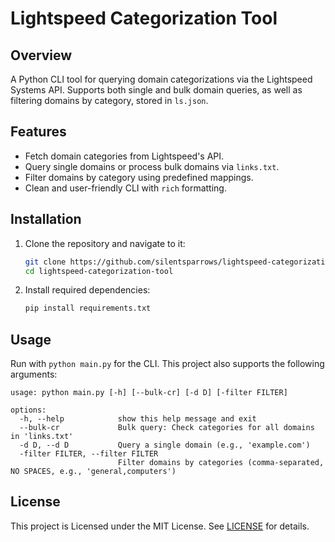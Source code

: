 # Lightspeed Categorization Tool

## Overview

A Python CLI tool for querying domain categorizations via the Lightspeed Systems API. Supports both single and bulk domain queries, as well as filtering domains by category, stored in `ls.json`.

## Features

- Fetch domain categories from Lightspeed's API.
- Query single domains or process bulk domains via `links.txt`.
- Filter domains by category using predefined mappings.
- Clean and user-friendly CLI with `rich` formatting.

## Installation

1. Clone the repository and navigate to it:

   ```bash
   git clone https://github.com/silentsparrows/lightspeed-categorization-tool.git
   cd lightspeed-categorization-tool
   ```
3. Install required dependencies:

   ```bash
   pip install requirements.txt
   ```
## Usage
Run with `python main.py` for the CLI. This project also supports the following arguments:
```
usage: python main.py [-h] [--bulk-cr] [-d D] [-filter FILTER]

options:
  -h, --help            show this help message and exit
  --bulk-cr             Bulk query: Check categories for all domains in 'links.txt'
  -d D, --d D           Query a single domain (e.g., 'example.com')
  -filter FILTER, --filter FILTER
                        Filter domains by categories (comma-separated, NO SPACES, e.g., 'general,computers')
```



## License
This project is Licensed under the MIT License. See [LICENSE](https://github.com/silentsparrows/lightspeed-categorization-tool/blob/main/LICENSE) for details.
